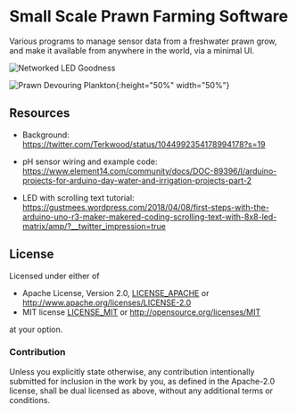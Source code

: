 # Small Scale Prawn Farming Software

Various programs to manage sensor data from a freshwater prawn grow, and make it available from anywhere in the world, via a minimal UI.

![Networked LED Goodness](demo.gif)

![Prawn Devouring Plankton](https://pbs.twimg.com/media/DpPZJWwUUAAZNEx.jpg:large){:height="50%" width="50%"}

## Resources 

- Background: https://twitter.com/Terkwood/status/1044992354178994178?s=19
- pH sensor wiring and example code: https://www.element14.com/community/docs/DOC-89396/l/arduino-projects-for-arduino-day-water-and-irrigation-projects-part-2

- LED with scrolling text tutorial: https://gustmees.wordpress.com/2018/04/08/first-steps-with-the-arduino-uno-r3-maker-makered-coding-scrolling-text-with-8x8-led-matrix/amp/?__twitter_impression=true

## License

Licensed under either of

 * Apache License, Version 2.0, [LICENSE_APACHE](LICENSE_APACHE) or http://www.apache.org/licenses/LICENSE-2.0
 * MIT license [LICENSE_MIT](LICENSE_MIT) or http://opensource.org/licenses/MIT

at your option.

### Contribution

Unless you explicitly state otherwise, any contribution intentionally submitted
for inclusion in the work by you, as defined in the Apache-2.0 license, shall be dual licensed as above, without any additional terms or conditions.
